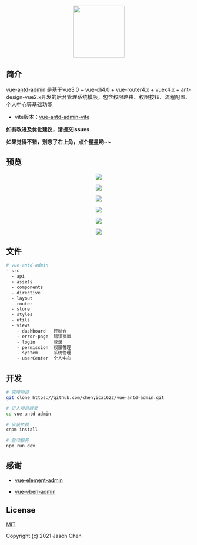 <p align="center">
  <img height="140" src="http://resource.cycblog.cn/image/jc-admin-logo1.png">
</p>



## 简介

[vue-antd-admin](http://github.com/jcyicai/vue-antd-admin) 是基于vue3.0 + vue-cli4.0 + vue-router4.x + vuex4.x + ant-design-vue2.x开发的后台管理系统模板，包含权限路由、权限按钮、流程配置、个人中心等基础功能

- vite版本：[vue-antd-admin-vite](http://github.com/jcyicai/vue-antd-admin-vite) 

**如有改进及优化建议，请提交issues**

**如果觉得不错，别忘了右上角，点个星星哟~~**



## 预览

<p align="center">
  <img src="http://resource.cycblog.cn/image/jc-admin-1.png">
</p>

<p align="center">
  <img src="http://resource.cycblog.cn/image/jc-admin-2.png">
</p>

<p align="center">
  <img src="http://resource.cycblog.cn/image/jc-admin-3.png">
</p>

<p align="center">
  <img src="http://resource.cycblog.cn/image/jc-admin-4.png">
</p>

<p align="center">
  <img src="http://resource.cycblog.cn/image/jc-admin-5.png">
</p>

<p align="center">
  <img  src="http://resource.cycblog.cn/image/jc-admin-6.png">
</p>



## 文件

```bash
# vue-antd-admin
- src
  - api
  - assets
  - components
  - directive
  - layout
  - router
  - store         
  - styles
  - utils
  - views
    - dashboard   控制台
    - error-page  错误页面
    - login       登录
    - permission  权限管理
    - system      系统管理
    - userCenter  个人中心 
```



## 开发

```bash
# 克隆项目
git clone https://github.com/chenyicai622/vue-antd-admin.git

# 进入项目目录
cd vue-antd-admin

# 安装依赖
cnpm install

# 启动服务
npm run dev
```



## 感谢

- [vue-element-admin](https://github.com/PanJiaChen/vue-element-admin)

- [vue-vben-admin](https://github.com/anncwb/vue-vben-admin)

  

## License

[MIT](https://github.com/chenyicai622/vue-antd-admin/blob/master/LICENSE)

Copyright (c) 2021 Jason Chen
